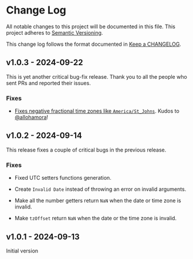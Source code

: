 # Change Log

All notable changes to this project will be documented in this file.
This project adheres to [Semantic Versioning].

This change log follows the format documented in [Keep a CHANGELOG].

[semantic versioning]: http://semver.org/
[keep a changelog]: http://keepachangelog.com/

## v1.0.3 - 2024-09-22

This is yet another critical bug-fix release. Thank you to all the people who sent PRs and reported their issues.

### Fixes

- [Fixes negative fractional time zones like `America/St_Johns`](https://github.com/date-fns/tz/pull/7). Kudos to [@allohamora](https://github.com/allohamora)!

## v1.0.2 - 2024-09-14

This release fixes a couple of critical bugs in the previous release.

### Fixes

- Fixed UTC setters functions generation.

- Create `Invalid Date` instead of throwing an error on invalid arguments.

- Make all the number getters return `NaN` when the date or time zone is invalid.

- Make `tzOffset` return `NaN` when the date or the time zone is invalid.

## v1.0.1 - 2024-09-13

Initial version
